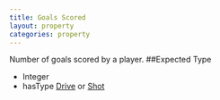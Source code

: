 ```yaml
---
title: Goals Scored
layout: property
categories: property
---
```

Number of goals scored by a player.
##Expected Type
* Integer
* hasType [Drive](Drive) or [Shot](Shot)
